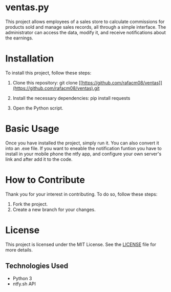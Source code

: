 # ventas.py
This project allows employees of a sales store to calculate commissions for products sold and manage sales records, all through a simple interface. The administrator can access the data, modify it, and receive notifications about the earnings.


# Installation
To install this project, follow these steps:

1. Clone this repository:
    git clone [[https://github.com/rafacm08/ventas]](https://github.com/rafacm08/ventas).git

2. Install the necessary dependencies:
    pip install requests

3. Open the Python script.


# Basic Usage
Once you have installed the project, simply run it. You can also convert it into an .exe file. If you want to eneable the 
notification funtion you have to install in your mobile phone the ntfy app, and configure your own server's link and after add
it to the code.


# How to Contribute
Thank you for your interest in contributing. To do so, follow these steps:

1. Fork the project.
2. Create a new branch for your changes.


# License
This project is licensed under the MIT License. See the [LICENSE](LICENSE) file for more details.


## Technologies Used
- Python 3
- ntfy.sh API

